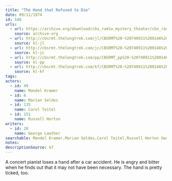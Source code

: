 ```yaml
---
title: "The Hand that Refused to Die"
date: 09/11/1974
id: 146
urls: 
  - url: https://archive.org/download/cbs_radio_mystery_theater/cbs_radio_mystery_theater-0101-0150.zip/cbs_radio_mystery_theater-0101-0150%2Fcbsrmt_0146_the_hand_that_refused_to_die.mp3
    source: archive-org
  - url: http://cbsrmt.thelongtrek.com/jl/CBSRMT%20-%20740911%200146%20The%20Hand%20That%20Refused%20To%20Die_jl.mp3
    source: kl-jl
  - url: http://cbsrmt.thelongtrek.com/jc/CBSRMT%20-%20740911%200146%20Hand%20that%20Refused%20to%20Die%20vbr%20df_jc.mp3
    source: kl-jc
  - url: http://cbsrmt.thelongtrek.com/pp/CBSRMT_pp%20-%20740911%200146%20The%20Hand%20That%20Refused%20to%20Die.mp3
    source: kl-pp
  - url: http://cbsrmt.thelongtrek.com/kf/CBSRMT%20-%20740911%200146%20The%20Hand%20That%20Refused%20To%20Die_kf.mp3
    source: kl-kf
tags: 
actors:  
  - id: 49
    name: Mandel Kramer  
  - id: 6
    name: Marian Seldes  
  - id: 135
    name: Carol Teitel  
  - id: 151
    name: Russell Horton
writers:  
  - id: 28
    name: George Lowther
searchable: Mandel Kramer,Marian Seldes,Carol Teitel,Russell Horton George Lowther
notes: 
descriptionSource: kf
---
```

A concert pianist loses a hand after a car accident. He is angry and bitter when he finds out that it may not have been necessary. The hand is pretty ticked, too.